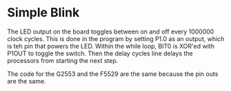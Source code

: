 # Simple Blink

The LED output on the board toggles between on and off every 1000000 clock cycles. This is done in the program by setting P1.0 as an output, which is teh pin that powers the LED. Within the while loop, BIT0 is XOR'ed with P1OUT to toggle the switch. Then the delay cycles line delays the processors from starting the next step. 

The code for the G2553 and the F5529 are the same because the pin outs are the same. 
